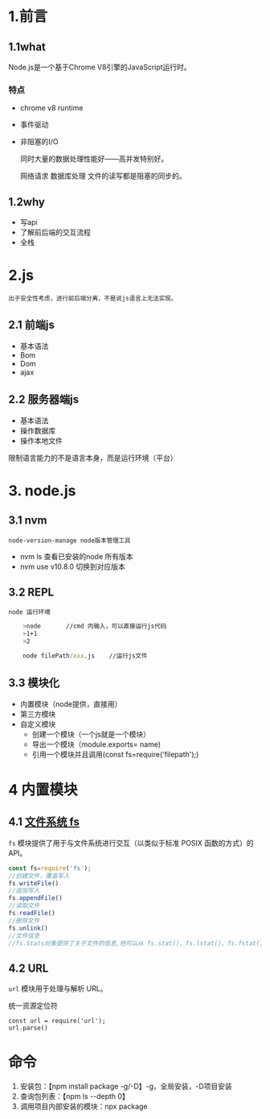 # 1.前言
## 1.1what 

Node.js是一个基于Chrome V8引擎的JavaScript运行时。

### 特点
- chrome v8 runtime
- 事件驱动
- 非阻塞的I/O
  
    同时大量的数据处理性能好——高并发特别好。

    网络请求 数据库处理 文件的读写都是阻塞的同步的。
## 1.2why
- 写api
- 了解前后端的交互流程
- 全栈
# 2.js
    出于安全性考虑，进行前后端分离，不是说js语言上无法实现。
## 2.1 前端js
- 基本语法
- Bom
- Dom
- ajax
## 2.2 服务器端js
- 基本语法
- 操作数据库
- 操作本地文件

限制语言能力的不是语言本身，而是运行环境（平台）

# 3. node.js

## 3.1 nvm
    node-version-manage node版本管理工具
- nvm ls 查看已安装的node 所有版本  
- nvm use v10.8.0 切换到对应版本
## 3.2 REPL
    node 运行环境
```bash
    >node       //cmd 内输入，可以直接运行js代码
    >1+1
    >2
```
```cmd
    node filePath/xxx.js    //运行js文件
```
## 3.3 模块化
- 内置模块（node提供，直接用）
- 第三方模块
- 自定义模块
    - 创建一个模块（一个js就是一个模块）
    - 导出一个模块（module.exports= name)
    - 引用一个模块并且调用(const fs=require('filepath');)
    

# 4 内置模块

## 4.1 [文件系统 fs](http://nodejs.cn/api/fs.html#fs_file_system)

`fs` 模块提供了用于与文件系统进行交互（以类似于标准 POSIX 函数的方式）的 API。

```js
const fs=require('fs');
//创建文件，覆盖写入
fs.writeFile()
//追加写入
fs.appendFile()
//读取文件
fs.readFile()
//删除文件
fs.unlink()
//文件信息
//fs.Stats对象提供了关于文件的信息,他可以从 fs.stat()、fs.lstat()、fs.fstat()、以及它们的同步方法返回的对象都是此类型。

```

## 4.2 URL

`url` 模块用于处理与解析 URL。

统一资源定位符

```JS
const url = require('url');
url.parse()

```

# 命令

1. 安装包：【npm install package -g/-D】-g，全局安装，-D项目安装
2. 查询包列表：【npm ls --depth 0】
3. 调用项目内部安装的模块：npx package